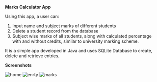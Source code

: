 <b>Marks Calculator App</b>

Using this app, a user can:
1. Input name and subject marks of different students
2. Delete a student record from the database
3. Subject wise marks of all students, along with calculated percentage with and without credits, similar to university marking scheme.


It is a simple app developed in Java and uses SQLite Database to create, delete and retrieve entries.

<b>Screenshots</b>

![home](https://github.com/Nishmitha2003/Student_Mark_Calculator/assets/125563752/560f6068-7f3a-45d4-988c-85e1b31f699b)
![enrty](https://github.com/Nishmitha2003/Student_Mark_Calculator/assets/125563752/b74f9826-099e-4d0b-aa88-7fdbfc098a94)
![marks](https://github.com/Nishmitha2003/Student_Mark_Calculator/assets/125563752/4cf6336a-10a4-400b-b16d-8fa13fb87099)
